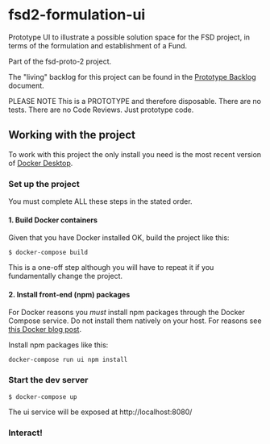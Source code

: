 # fsd2-formulation-ui

Prototype UI to illustrate a possible solution space for the FSD project, in terms of the
formulation and establishment of a Fund.

Part of the fsd-proto-2 project.

The "living" backlog for this project can be found in the
[Prototype Backlog](docs/prototype-backlog.md) document.

PLEASE NOTE This is a PROTOTYPE and therefore disposable. There are no tests. There are no
Code Reviews. Just prototype code.

## Working with the project

To work with this project the only install you need is the most recent
version of [Docker Desktop](https://www.docker.com/products/docker-desktop).

### Set up the project

You must complete ALL these steps in the stated order.

#### 1. Build Docker containers

Given that you have Docker installed OK, build the project like this:
```shell script
$ docker-compose build
```

This is a one-off step although you will have to repeat it if you fundamentally
change the project.

#### 2. Install front-end (npm) packages

For Docker reasons you _must_ install npm packages through the Docker Compose service. Do not install them
natively on your host. For reasons see [this Docker blog post](https://www.docker.com/blog/keep-nodejs-rockin-in-docker/).

Install npm packages like this:
```shell script
docker-compose run ui npm install
```

### Start the dev server

```shell script
$ docker-compose up
```

The ui service will be exposed at http://localhost:8080/

### Interact!

